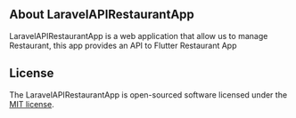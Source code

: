 

## About LaravelAPIRestaurantApp

 LaravelAPIRestaurantApp is a web application that allow us to manage Restaurant, this app provides an API to Flutter Restaurant App



## License

The LaravelAPIRestaurantApp is open-sourced software licensed under the [MIT license](https://opensource.org/licenses/MIT).
